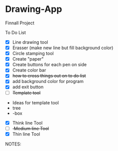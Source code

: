 # Drawing-App
Finnall Project

To Do List
- [x] Line drawing tool
- [x] Erasser (make new line but fill background color)
- [x] Circle stamping tool
- [x] Create "paper"
- [x] Create buttons for each pen on side
- [x] Create color bar
- [x] <del>how to cross things out on to do list</del>
- [x] add background color for program
- [x] add exit button
- [ ] <del>Template tool</del>
- Ideas for template tool
- tree
- -box
- [x] Think line Tool
- [ ] <del> Medium line Tool</del>
- [x] Thin line Tool   

NOTES: 

